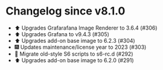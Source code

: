 # Changelog since v8.1.0
- ⬆️ Upgrades Grafarafana Image Renderer to 3.6.4 (#306) 
- ⬆️ Upgrades Grafana to v9.4.3 (#305) 
- ⬆️ Upgrades add-on base image to 6.2.3 (#304) 
- 🎆 Updates maintenance/license year to 2023 (#303) 
- 🔨 Migrate old-style S6 scripts to s6-rc.d (#292) 
- ⬆️ Upgrades add-on base image to 6.2.0 (#291) 
